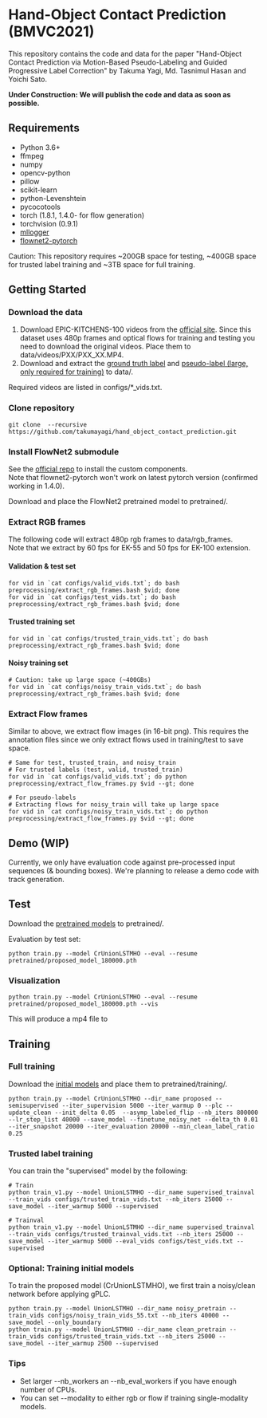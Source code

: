 # Hand-Object Contact Prediction (BMVC2021)
This repository contains the code and data for the paper "Hand-Object Contact Prediction via Motion-Based Pseudo-Labeling and Guided Progressive Label Correction" by Takuma Yagi, Md. Tasnimul Hasan and Yoichi Sato.

**Under Construction: We will publish the code and data as soon as possible.**

## Requirements
* Python 3.6+
* ffmpeg
* numpy
* opencv-python
* pillow
* scikit-learn
* python-Levenshtein
* pycocotools
* torch (1.8.1, 1.4.0- for flow generation)
* torchvision (0.9.1)
* [mllogger](https://github.com/takumayagi/mllogger)
* [flownet2-pytorch](https://github.com/NVIDIA/flownet2-pytorch)

Caution: This repository requires ~200GB space for testing, ~400GB space for trusted label training and ~3TB space for full training.

## Getting Started
### Download the data
1. Download EPIC-KITCHENS-100 videos from the [official site](https://github.com/epic-kitchens/epic-kitchens-download-scripts). Since this dataset uses 480p frames and optical flows for training and testing you need to download the original videos. Place them to data/videos/PXX/PXX_XX.MP4.
2. Download and extract the [ground truth label]() and [pseudo-label (large, only required for training)]() to data/.

Required videos are listed in configs/\*_vids.txt.

### Clone repository
```
git clone  --recursive https://github.com/takumayagi/hand_object_contact_prediction.git
```

### Install FlowNet2 submodule
See the [official repo](https://github.com/NVIDIA/flownet2-pytorch) to install the custom components.  
Note that flownet2-pytorch won't work on latest pytorch version (confirmed working in 1.4.0).

Download and place the FlowNet2 pretrained model to pretrained/.

### Extract RGB frames
The following code will extract 480p rgb frames to data/rgb_frames.  
Note that we extract by 60 fps for EK-55 and 50 fps for EK-100 extension.

#### Validation & test set
```
for vid in `cat configs/valid_vids.txt`; do bash preprocessing/extract_rgb_frames.bash $vid; done
for vid in `cat configs/test_vids.txt`; do bash preprocessing/extract_rgb_frames.bash $vid; done
```

#### Trusted training set
```
for vid in `cat configs/trusted_train_vids.txt`; do bash preprocessing/extract_rgb_frames.bash $vid; done
```

#### Noisy training set
```
# Caution: take up large space (~400GBs)
for vid in `cat configs/noisy_train_vids.txt`; do bash preprocessing/extract_rgb_frames.bash $vid; done
```

### Extract Flow frames
Similar to above, we extract flow images (in 16-bit png).
This requires the annotation files since we only extract flows used in training/test to save space.

```
# Same for test, trusted_train, and noisy_train
# For trusted labels (test, valid, trusted_train)
for vid in `cat configs/valid_vids.txt`; do python preprocessing/extract_flow_frames.py $vid --gt; done

# For pseudo-labels
# Extracting flows for noisy_train will take up large space
for vid in `cat configs/noisy_train_vids.txt`; do python preprocessing/extract_flow_frames.py $vid --gt; done
```

## Demo (WIP)
Currently, we only have evaluation code against pre-processed input sequences (& bounding boxes).
We're planning to release a demo code with track generation.

## Test
Download the [pretrained models](https://drive.google.com/drive/folders/1FjAqdIG12O58rfkw2gUDl-m_pISDFFNc?usp=sharing) to pretrained/.

Evaluation by test set:
```
python train.py --model CrUnionLSTMHO --eval --resume pretrained/proposed_model_180000.pth
```

### Visualization
```
python train.py --model CrUnionLSTMHO --eval --resume pretrained/proposed_model_180000.pth --vis
```

This will produce a mp4 file to 

## Training
### Full training
Download the [initial models](https://drive.google.com/drive/folders/1FjAqdIG12O58rfkw2gUDl-m_pISDFFNc?usp=sharing) and place them to pretrained/training/.

```
python train.py --model CrUnionLSTMHO --dir_name proposed --semisupervised --iter_supervision 5000 --iter_warmup 0 --plc --update_clean --init_delta 0.05  --asymp_labeled_flip --nb_iters 800000 --lr_step_list 40000 --save_model --finetune_noisy_net --delta_th 0.01 --iter_snapshot 20000 --iter_evaluation 20000 --min_clean_label_ratio 0.25
```

### Trusted label training
You can train the "supervised" model by the following:

```
# Train
python train_v1.py --model UnionLSTMHO --dir_name supervised_trainval --train_vids configs/trusted_train_vids.txt --nb_iters 25000 --save_model --iter_warmup 5000 --supervised

# Trainval
python train_v1.py --model UnionLSTMHO --dir_name supervised_trainval --train_vids configs/trusted_trainval_vids.txt --nb_iters 25000 --save_model --iter_warmup 5000 --eval_vids configs/test_vids.txt --supervised
```

### Optional: Training initial models
To train the proposed model (CrUnionLSTMHO), we first train a noisy/clean network before applying gPLC.
```
python train.py --model UnionLSTMHO --dir_name noisy_pretrain --train_vids configs/noisy_train_vids_55.txt --nb_iters 40000 --save_model --only_boundary
python train.py --model UnionLSTMHO --dir_name clean_pretrain --train_vids configs/trusted_train_vids.txt --nb_iters 25000 --save_model --iter_warmup 2500 --supervised
```

### Tips
- Set larger --nb_workers an --nb_eval_workers if you have enough number of CPUs.
- You can set --modality to either rgb or flow if training single-modality models.
